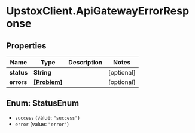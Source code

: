 # UpstoxClient.ApiGatewayErrorResponse

## Properties
Name | Type | Description | Notes
------------ | ------------- | ------------- | -------------
**status** | **String** |  | [optional] 
**errors** | [**[Problem]**](Problem.md) |  | [optional] 

<a name="StatusEnum"></a>
## Enum: StatusEnum

* `success` (value: `"success"`)
* `error` (value: `"error"`)

